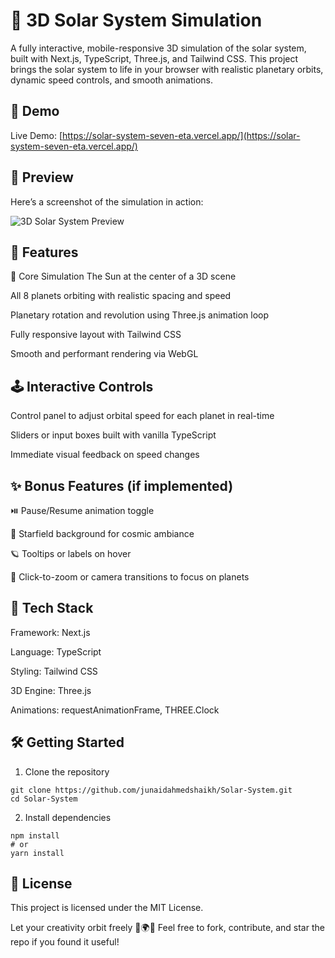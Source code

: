 # 🌌 3D Solar System Simulation
A fully interactive, mobile-responsive 3D simulation of the solar system, built with Next.js, TypeScript, Three.js, and Tailwind CSS. 
This project brings the solar system to life in your browser with realistic planetary orbits, dynamic speed controls, and smooth animations.

## 📸 Demo
Live Demo: [https://solar-system-seven-eta.vercel.app/](https://solar-system-seven-eta.vercel.app/)

## 📸 Preview

Here’s a screenshot of the simulation in action:

![3D Solar System Preview](https://res.cloudinary.com/difvkvxuy/image/upload/v1751531167/Thumbnail/Screenshot_2025-07-03_135557_e75lpb.png)


## 🚀 Features
🔭 Core Simulation
The Sun at the center of a 3D scene

All 8 planets orbiting with realistic spacing and speed

Planetary rotation and revolution using Three.js animation loop

Fully responsive layout with Tailwind CSS

Smooth and performant rendering via WebGL


## 🕹️ Interactive Controls
Control panel to adjust orbital speed for each planet in real-time

Sliders or input boxes built with vanilla TypeScript

Immediate visual feedback on speed changes

## ✨ Bonus Features (if implemented)
⏯️ Pause/Resume animation toggle

🌌 Starfield background for cosmic ambiance

🪐 Tooltips or labels on hover

🎥 Click-to-zoom or camera transitions to focus on planets


## 🧱 Tech Stack
Framework: Next.js

Language: TypeScript

Styling: Tailwind CSS

3D Engine: Three.js

Animations: requestAnimationFrame, THREE.Clock

## 🛠️ Getting Started
1. Clone the repository

```
git clone https://github.com/junaidahmedshaikh/Solar-System.git
cd Solar-System
```
2. Install dependencies
```
npm install
# or
yarn install

```

## 📄 License
This project is licensed under the MIT License.

Let your creativity orbit freely 🚀🌍🌞
Feel free to fork, contribute, and star the repo if you found it useful!




